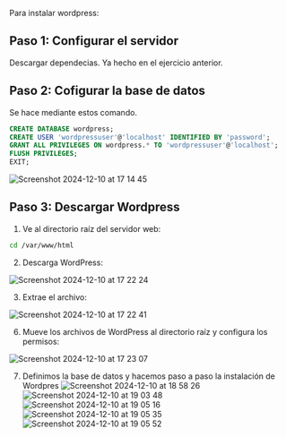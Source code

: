 Para instalar wordpress:

## Paso 1: Configurar el servidor
Descargar dependecias. Ya hecho en el ejercicio anterior.

## Paso 2: Cofigurar la base de datos
Se hace mediante estos comando.
```sql
CREATE DATABASE wordpress;
CREATE USER 'wordpressuser'@'localhost' IDENTIFIED BY 'password';
GRANT ALL PRIVILEGES ON wordpress.* TO 'wordpressuser'@'localhost';
FLUSH PRIVILEGES;
EXIT;
```
![Screenshot 2024-12-10 at 17 14 45](https://github.com/user-attachments/assets/a3a695fa-5cd0-49de-9db0-ec8d76c34ab0)

## Paso 3: Descargar Wordpress

1. Ve al directorio raíz del servidor web:
```bash
cd /var/www/html
```
2. Descarga WordPress:

![Screenshot 2024-12-10 at 17 22 24](https://github.com/user-attachments/assets/5108bc99-87cc-42b0-8bf4-8b0d5cc471ca)

3. Extrae el archivo:

![Screenshot 2024-12-10 at 17 22 41](https://github.com/user-attachments/assets/1f72fec8-5162-47f8-be7f-d02d4592215d)



6. Mueve los archivos de WordPress al directorio raíz y configura los permisos:

![Screenshot 2024-12-10 at 17 23 07](https://github.com/user-attachments/assets/16aa9108-d5a7-46ea-946a-620f02949fd8)

7. Definimos la base de datos y hacemos paso a paso la instalación de Wordpres
![Screenshot 2024-12-10 at 18 58 26](https://github.com/user-attachments/assets/bc90f21c-9208-4814-b8b6-859ace2f051c)
![Screenshot 2024-12-10 at 19 03 48](https://github.com/user-attachments/assets/5fc9c03d-3756-422e-88db-d37eff28101a)
![Screenshot 2024-12-10 at 19 05 16](https://github.com/user-attachments/assets/9f3e8d05-b87d-4553-bc26-6ba4774c1805)
![Screenshot 2024-12-10 at 19 05 35](https://github.com/user-attachments/assets/85dbaa3e-8e6e-4b1b-9386-a5a008a4e746)
![Screenshot 2024-12-10 at 19 05 52](https://github.com/user-attachments/assets/5a8aa919-f48e-4a8e-8a1f-ff550c6c3942)




